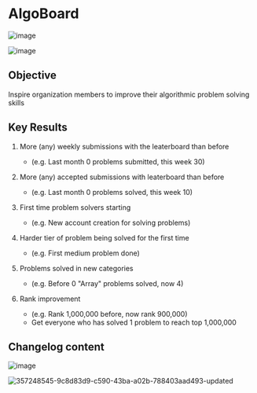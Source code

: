 # AlgoBoard
![image](https://github.com/user-attachments/assets/0bc4f5f4-9618-4af6-82f6-0f000ea17336)

![image](https://github.com/JakeRoggenbuck/leaterboard/assets/35516367/0320b18e-7f08-4d6f-91d1-ea1bb9481025)


## Objective

Inspire organization members to improve their algorithmic problem solving skills


## Key Results

1. More (any) weekly submissions with the leaterboard than before
    - (e.g. Last month 0 problems submitted, this week 30)

2. More (any) accepted submissions with leaterboard than before
    - (e.g. Last month 0 problems solved, this week 10)

3. First time problem solvers starting
    - (e.g. New account creation for solving problems)

4. Harder tier of problem being solved for the first time
    - (e.g. First medium problem done)

5. Problems solved in new categories
    - (e.g. Before 0 "Array" problems solved, now 4)

6. Rank improvement
    - (e.g. Rank 1,000,000 before, now rank 900,000)
    - Get everyone who has solved 1 problem to reach top 1,000,000

## Changelog content

![image](https://github.com/user-attachments/assets/a2a3b6c6-62b8-4f27-a68c-650ab0cba44e)

![357248545-9c8d83d9-c590-43ba-a02b-788403aad493-updated](https://github.com/user-attachments/assets/3db516a4-0516-468b-b7c8-7751acef1653)


